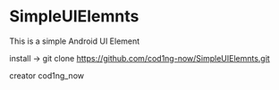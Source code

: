 # SimpleUIElemnts
This is a simple Android UI Element

install -> git clone https://github.com/cod1ng-now/SimpleUIElemnts.git

creator cod1ng_now
